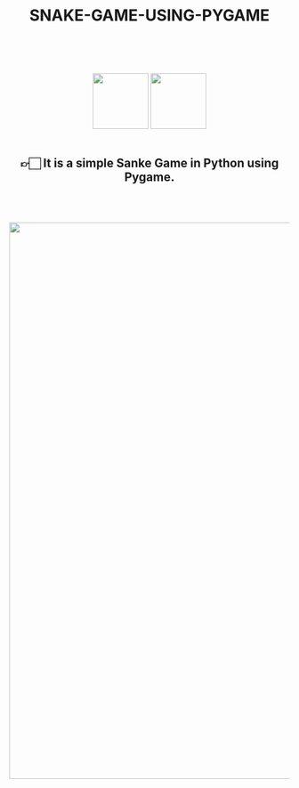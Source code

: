 



<div  margintop="100px" align="center"  >

# SNAKE-GAME-USING-PYGAME

<br>
<br>
<br>
<br>
<img width="100" src="Python.svg.png"> <img  width="100" src="https://camo.githubusercontent.com/1971c0a4f776fb5351c765c37e59630c83cabd52/68747470733a2f2f7777772e707967616d652e6f72672f696d616765732f6c6f676f2e706e67">
<br>
<br>


## 👉🏻 It is a simple Sanke Game in Python using Pygame.
<br>
<br>
<br>


<img width="1000"  src="https://media.giphy.com/media/DYPmdPspAp3McsNbM1/giphy.gif">




</div>
